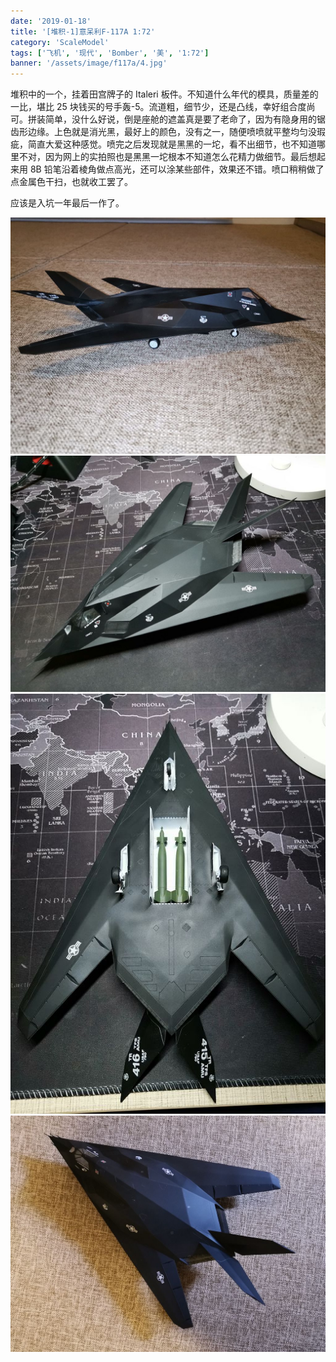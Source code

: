 ```yaml
---
date: '2019-01-18'
title: '[堆积-1]意呆利F-117A 1:72'
category: 'ScaleModel'
tags: ['飞机', '现代', 'Bomber', '美', '1:72']
banner: '/assets/image/f117a/4.jpg'
---
```


堆积中的一个，挂着田宫牌子的 Italeri 板件。不知道什么年代的模具，质量差的一比，堪比 25 块钱买的号手轰-5。流道粗，细节少，还是凸线，幸好组合度尚可。拼装简单，没什么好说，倒是座舱的遮盖真是要了老命了，因为有隐身用的锯齿形边缘。上色就是消光黑，最好上的颜色，没有之一，随便喷喷就平整均匀没瑕疵，简直大爱这种感觉。喷完之后发现就是黑黑的一坨，看不出细节，也不知道哪里不对，因为网上的实拍照也是黑黑一坨根本不知道怎么花精力做细节。最后想起来用 8B 铅笔沿着棱角做点高光，还可以涂某些部件，效果还不错。喷口稍稍做了点金属色干扫，也就收工罢了。

应该是入坑一年最后一作了。

![1](/assets/image/f117a/1.jpg)
![2](/assets/image/f117a/2.jpg)
![3](/assets/image/f117a/3.jpg)
![4](/assets/image/f117a/4.jpg)
